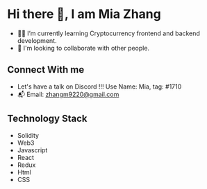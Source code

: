 # Hi there 👋, I am Mia Zhang



- 🐱‍🏍 I’m currently learning Cryptocurrency frontend and backend development.
- 👀 I'm looking to collaborate with other people.

## Connect With me
- Let's have a talk on Discord !!! Use Name: Mia, tag: #1710
- 📬 Email: zhangm9220@gmail.com

## Technology Stack
- Solidity
- Web3
- Javascript
- React
- Redux
- Html
- CSS
